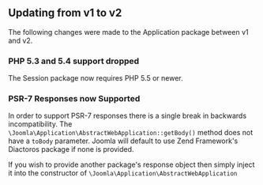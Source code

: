 ## Updating from v1 to v2

The following changes were made to the Application package between v1 and v2.

### PHP 5.3 and 5.4 support dropped

The Session package now requires PHP 5.5 or newer.

### PSR-7 Responses now Supported
In order to support PSR-7 responses there is a single break in backwards incompatibility.
The `\Joomla\Application\AbstractWebApplication::getBody()` method does not have a
`toBody` parameter. Joomla will default to use Zend Framework's Diactoros package
 if none is provided.
 
 If you wish to provide another package's response object then simply inject it into the
 constructor of `\Joomla\Application\AbstractWebApplication`

